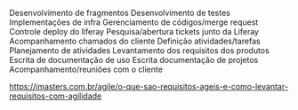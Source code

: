 Desenvolvimento de fragmentos
Desenvolvimento de testes
Implementações de infra
Gerenciamento de códigos/merge request
Controle deploy do liferay
Pesquisa/abertura tickets junto da Liferay
Acompanhamento chamados do cliente
Definição atividades/tarefas 
Planejamento de atividades
Levantamento dos requisitos dos produtos
Escrita de documentação de uso
Escrita documentação de projetos
Acompanhamento/reuniões com o cliente




https://imasters.com.br/agile/o-que-sao-requisitos-ageis-e-como-levantar-requisitos-com-agilidade

